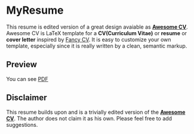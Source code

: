 # MyResume

This resume is edited version of a great design avaiable as [**Awesome CV**](https://github.com/posquit0/Awesome-CV). Awesome CV is LaTeX template for a **CV(Curriculum Vitae)** or **resume** or **cover letter** inspired by [Fancy CV](https://www.sharelatex.com/templates/cv-or-resume/fancy-cv). It is easy to customize your own template, especially since it is really written by a clean, semantic markup.


## Preview
You can see [PDF](grvaggarwal_resume_latex/resume.pdf)


## Disclaimer

This resume builds upon and is a trivially edited version of the [**Awesome CV**](https://github.com/posquit0/Awesome-CV). The author does not claim it as his own. Please feel free to add suggestions. 
